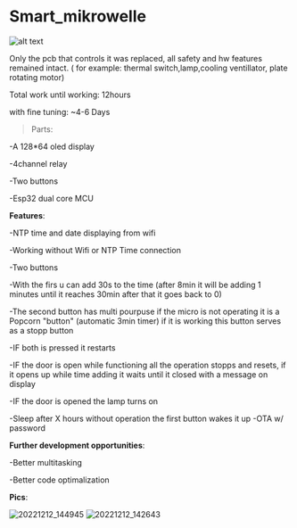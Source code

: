 # Smart_mikrowelle
![alt text](https://m.media-amazon.com/images/I/41DaUCtyl8L._AC_SL1002_.jpg)

Only the pcb that controls it was replaced, all safety and hw features remained intact. ( for example: thermal switch,lamp,cooling ventillator, plate rotating motor)

Total work until working: 12hours

with fine tuning: ~4-6 Days


>Parts:

-A 128*64 oled display

-4channel relay

-Two buttons

-Esp32 dual core MCU


**Features**:

-NTP time and date displaying from wifi

-Working without Wifi or NTP Time connection

-Two buttons

-With the firs u can add 30s to the time (after 8min it will be adding 1 minutes until it reaches 30min after that it goes back to 0)

-The second button has multi pourpuse if the micro is not operating it is a Popcorn "button" (automatic 3min timer) if it is working this button serves as a stopp button

-IF both is pressed it restarts
 
 -IF the door is open while functioning all the operation stopps and resets, if it opens up while time adding it waits until it closed with a message on display 
 
 -IF the door is opened the lamp turns on
  
 -Sleep after X hours without operation the first button wakes it up
 -OTA w/ password



**Further development opportunities**:

-Better multitasking

-Better code optimalization

**Pics**: 

![20221212_144945](https://user-images.githubusercontent.com/37541810/207062094-d013c6ac-4b2f-4844-989c-8dc3842803fb.jpg)
![20221212_142643](https://user-images.githubusercontent.com/37541810/207062100-a2f1f703-5ff9-441d-ac47-aa46eed72144.jpg)



